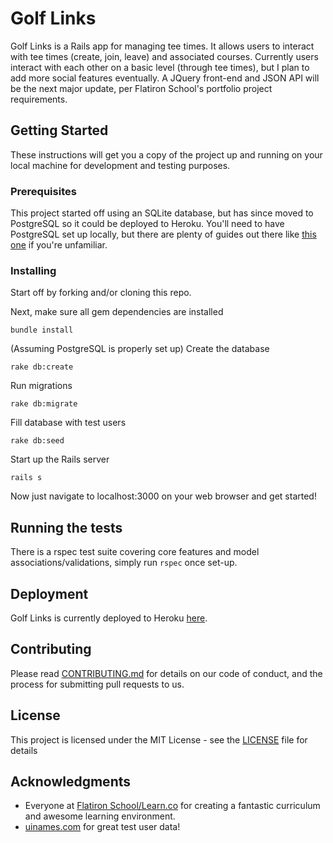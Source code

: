 # Golf Links

Golf Links is a Rails app for managing tee times. It allows users to interact with tee times (create, join, leave) and associated courses. Currently users interact with each other on a basic level (through tee times), but I plan to add more social features eventually. A JQuery front-end and JSON API will be the next major update, per Flatiron School's portfolio project requirements.

## Getting Started

These instructions will get you a copy of the project up and running on your local machine for development and testing purposes.

### Prerequisites

This project started off using an SQLite database, but has since moved to PostgreSQL so it could be deployed to Heroku. You'll need to have PostgreSQL set up locally, but there are plenty of guides out there like [this one](http://www.techrepublic.com/blog/diy-it-guy/diy-a-postgresql-database-server-setup-anyone-can-handle/) if you're unfamiliar.

### Installing

Start off by forking and/or cloning this repo.

Next, make sure all gem dependencies are installed
```
bundle install
```
(Assuming PostgreSQL is properly set up)
Create the database
```
rake db:create
```
Run migrations
```
rake db:migrate
```
Fill database with test users
```
rake db:seed
```
Start up the Rails server
```
rails s
```

Now just navigate to localhost:3000 on your web browser and get started!


## Running the tests

There is a rspec test suite covering core features and model associations/validations, simply run `rspec` once set-up.

## Deployment

Golf Links is currently deployed to Heroku [here](https://golflinks.herokuapp.com).

## Contributing

Please read [CONTRIBUTING.md](https://gist.github.com/buchheimt/3786e82ddc64f4d09d246a2a639ed143) for details on our code of conduct, and the process for submitting pull requests to us.

## License

This project is licensed under the MIT License - see the [LICENSE](LICENSE) file for details

## Acknowledgments

* Everyone at [Flatiron School/Learn.co](https://flatironschool.com/) for creating a fantastic curriculum and awesome learning environment.
* [uinames.com](uinames.com) for great test user data!
